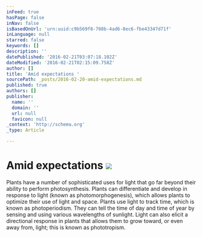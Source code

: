 ```yaml
---
inFeed: true
hasPage: false
inNav: false
isBasedOnUrl: 'urn:uuid:c9b569f8-708b-4ad6-8ec6-fbe43347d71f'
inLanguage: null
starred: false
keywords: []
description: ''
datePublished: '2016-02-21T03:07:18.102Z'
dateModified: '2016-02-21T02:15:09.758Z'
author: []
title: 'Amid expectations '
sourcePath: _posts/2016-02-20-amid-expectations.md
published: true
authors: []
publisher:
  name: ''
  domain: ''
  url: null
  favicon: null
_context: 'http://schema.org'
_type: Article

---
```

# Amid expectations ![](https://s3-us-west-2.amazonaws.com/the-grid-img/p/df5ee0eeed30b5517188082665795e32c7152340.png)

Plants have a number of sophisticated uses for light that go far beyond their ability to perform photosynthesis.
Plants can differentiate and develop in response to light (known as 
photomorphogenesis), which allows plants to optimize their use of light 
and space. Plants use light to track time, which is known as 
photoperiodism. They can tell the time of day and time of year by 
sensing and using various wavelengths of sunlight. Light can also elicit
a directional response in plants that allows them to grow toward, or 
even away from, light; this is known as phototropism.
